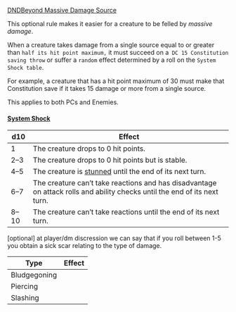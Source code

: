 [DNDBeyond Massive Damage Source](https://www.dndbeyond.com/sources/dmg/dungeon-masters-workshop#MassiveDamage)

This optional rule makes it easier for a creature to be felled by *massive damage*.

When a creature takes damage from a single source equal to or greater than `half its hit point maximum,` it must succeed on a` DC 15 Constitution saving throw` or suffer a `random` effect determined by a roll on the `System Shock table`. 

For example, a creature that has a hit point maximum of 30 must make that Constitution save if it takes 15 damage or more from a single source.

This applies to both PCs and Enemies.

#### [System Shock](https://www.dndbeyond.com/sources/dmg/dungeon-masters-workshop#SystemShock)

|d10|Effect|
|---|---|
|1|The creature drops to 0 hit points.|
|2–3|The creature drops to 0 hit points but is stable.|
|4–5|The creature is [stunned](https://www.dndbeyond.com/compendium/rules/basic-rules/appendix-a-conditions#Stunned) until the end of its next turn.|
|6–7|The creature can’t take reactions and has disadvantage on attack rolls and ability checks until the end of its next turn.|
|8–10|The creature can’t take reactions until the end of its next turn.|

[optional] at player/dm discression we can say that if you roll between 1-5 you obtain a sick scar relating to the type of damage.

| Type         | Effect |
| ------------ | ------ |
| Bludgegoning |        |
| Piercing     |        |
| Slashing     |        |